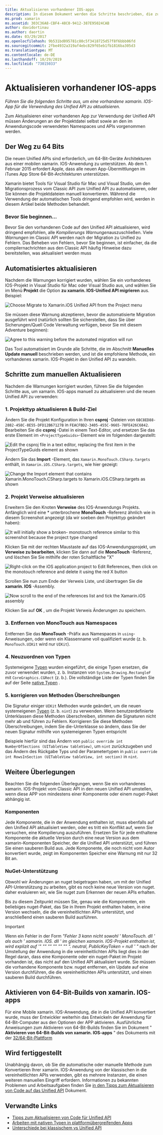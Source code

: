 ```yaml
---
title: Aktualisieren vorhandener IOS-apps
description: In diesem Dokument werden die Schritte beschrieben, die zum Aktualisieren einer xamarin. IOS-APP von der Classic API auf die Unified API ausgeführt werden müssen.
ms.prod: xamarin
ms.assetid: 303C36A8-CBF4-48C0-9412-387E95024CAB
author: davidortinau
ms.author: daortin
ms.date: 03/29/2017
ms.openlocfilehash: 9b531bd095781c80c5f3418725d57f8f6bbb06fd
ms.sourcegitcommit: 2fbe4932a319af4ebc829f65eb1fb1816ba305d3
ms.translationtype: MT
ms.contentlocale: de-DE
ms.lasthandoff: 10/29/2019
ms.locfileid: "73015033"
---
```

# <a name="updating-existing-ios-apps"></a>Aktualisieren vorhandener IOS-apps

_Führen Sie die folgenden Schritte aus, um eine vorhandene xamarin. IOS-App für die Verwendung des Unified API zu aktualisieren._

Zum Aktualisieren einer vorhandenen App zur Verwendung der Unified API müssen Änderungen an der Projektdatei selbst sowie an den im Anwendungscode verwendeten Namespaces und APIs vorgenommen werden.

## <a name="the-road-to-64-bits"></a>Der Weg zu 64 Bits

Die neuen Unified APIs sind erforderlich, um 64-Bit-Geräte Architekturen aus einer mobilen xamarin. IOS-Anwendung zu unterstützen. Ab dem 1. Februar 2015 erfordert Apple, dass alle neuen App-Übermittlungen im iTunes App Store 64-Bit-Architekturen unterstützen.

Xamarin bietet Tools für Visual Studio für Mac und Visual Studio, um den Migrationsprozess vom Classic API zum Unified API zu automatisieren, oder Sie können die Projektdateien manuell konvertieren. Während die Verwendung der automatischen Tools dringend empfohlen wird, werden in diesem Artikel beide Methoden behandelt.

### <a name="before-you-start"></a>Bevor Sie beginnen...

Bevor Sie den vorhandenen Code auf den Unified API aktualisieren, wird dringend empfohlen, alle *Kompilierungs Warnungen*auszuschließen. Viele *Warnungen* im Classic API werden nach der Migration zu Unified zu Fehlern. Das Beheben von Fehlern, bevor Sie beginnen, ist einfacher, da die compilernachrichten aus den Classic API häufig Hinweise dazu bereitstellen, was aktualisiert werden muss

## <a name="automated-updating"></a>Automatisiertes aktualisieren

Nachdem die Warnungen korrigiert wurden, wählen Sie ein vorhandenes IOS-Projekt in Visual Studio für Mac oder Visual Studio aus, und wählen Sie im Menü **Projekt** die Option **zu xamarin. IOS-Unified API migrieren** aus. Beispiel:

![](updating-ios-apps-images/beta-tool1.png "Choose Migrate to Xamarin.iOS Unified API from the Project menu")

Sie müssen diese Warnung akzeptieren, bevor die automatisierte Migration ausgeführt wird (natürlich sollten Sie sicherstellen, dass Sie über Sicherungen/Quell Code Verwaltung verfügen, bevor Sie mit diesem Adventure beginnen):

![](updating-ios-apps-images/beta-tool2.png "Agree to this warning before the automated migration will run")

Das Tool automatisiert im Grunde alle Schritte, die im Abschnitt **Manuelles Update manuell** beschrieben werden, und ist die empfohlene Methode, ein vorhandenes xamarin. IOS-Projekt in den Unified API zu wandeln.

## <a name="steps-to-update-manually"></a>Schritte zum manuellen Aktualisieren

Nachdem die Warnungen korrigiert wurden, führen Sie die folgenden Schritte aus, um xamarin. IOS-apps manuell zu aktualisieren und die neuen Unified API zu verwenden:

### <a name="1-update-project-type--build-target"></a>1. Projekttyp aktualisieren & Build-Ziel

Ändern Sie die Projekt Konfiguration in Ihren **csproj** -Dateien von `6BC8ED88-2882-458C-8E55-DFD12B67127B` in `FEACFBD2-3405-455C-9665-78FE426C6842`. Bearbeiten Sie die **csproj** -Datei in einem Text-Editor, und ersetzen Sie das erste Element im `<ProjectTypeGuids>`-Element wie im folgenden dargestellt:

![](updating-ios-apps-images/csproj.png "Edit the csproj file in a text editor, replacing the first item in the ProjectTypeGuids element as shown")

Ändern Sie das **Import** -Element, das `Xamarin.MonoTouch.CSharp.targets` enthält, in `Xamarin.iOS.CSharp.targets`, wie hier gezeigt:

![](updating-ios-apps-images/csproj2.png "Change the Import element that contains Xamarin.MonoTouch.CSharp.targets to Xamarin.iOS.CSharp.targets as shown")

### <a name="2-update-project-references"></a>2. Projekt Verweise aktualisieren

Erweitern Sie den Knoten **Verweise** des IOS-Anwendungs Projekts. Anfänglich wird eine * unterbrochene **MonoTouch** -Referenz ähnlich wie in diesem Screenshot angezeigt (da wir soeben den Projekttyp geändert haben):

![](updating-ios-apps-images/references.png "It will initially show a broken- monotouch reference similar to this screenshot because the project type changed")

Klicken Sie mit der rechten Maustaste auf das IOS-Anwendungsprojekt, um **Verweise zu bearbeiten**, klicken Sie dann auf die **MonoTouch** -Referenz, und löschen Sie Sie mithilfe der roten Schaltfläche "X"

![](updating-ios-apps-images/references-delete-monotouch-sml.png "Right-click on the iOS application project to Edit References, then click on the monotouch reference and delete it using the red X button")

Scrollen Sie nun zum Ende der Verweis Liste, und übertragen Sie die **xamarin. IOS** -Assembly.

![](updating-ios-apps-images/references-add-xamarinios-sml.png "Now scroll to the end of the references list and tick the Xamarin.iOS assembly")

Klicken Sie auf **OK** , um die Projekt Verweis Änderungen zu speichern.

### <a name="3-remove-monotouch-from-namespaces"></a>3. Entfernen von MonoTouch aus Namespaces

Entfernen Sie das **MonoTouch** -Präfix aus Namespaces in `using`-Anweisungen, oder wenn ein Klassenname voll qualifiziert wurde (z. b. `MonoTouch.UIKit` wird nur `UIKit`).

### <a name="4-remap-types"></a>4. Neuzuordnen von Typen

Systemeigene [Typen](~/cross-platform/macios/nativetypes.md) wurden eingeführt, die einige Typen ersetzen, die zuvor verwendet wurden, z. b. Instanzen von `System.Drawing.RectangleF` mit `CoreGraphics.CGRect` (z. b.). Die vollständige Liste der Typen finden Sie auf der Seite [native Typen](~/cross-platform/macios/nativetypes.md) .

### <a name="5-fix-method-overrides"></a>5. korrigieren von Methoden Überschreibungen

Die Signatur einiger `UIKit` Methoden wurde geändert, um die neuen systemeigenen [Typen](~/cross-platform/macios/nativetypes.md) (z. b. `nint`) zu verwenden. Wenn benutzerdefinierte Unterklassen diese Methoden überschreiben, stimmen die Signaturen nicht mehr ab und führen zu Fehlern. Korrigieren Sie diese Methoden Überschreibungen, indem Sie die-Unterklasse so ändern, dass Sie der neuen Signatur mithilfe von systemeigenen Typen entspricht

Beispiele hierfür sind das Ändern von `public override int NumberOfSections (UITableView tableView)`, um `nint` zurückzugeben und das Ändern des Rückgabe Typs und der Parametertypen in `public override int RowsInSection (UITableView tableView, int section)` in `nint`.

## <a name="considerations"></a>Weitere Überlegungen

Beachten Sie die folgenden Überlegungen, wenn Sie ein vorhandenes xamarin. IOS-Projekt vom Classic API in den neuen Unified API umstellen, wenn diese APP von mindestens einer Komponente oder einem nuget-Paket abhängig ist.

### <a name="components"></a>Komponenten

Jede Komponente, die in der Anwendung enthalten ist, muss ebenfalls auf den Unified API aktualisiert werden, oder es tritt ein Konflikt auf, wenn Sie versuchen, eine Kompilierung auszuführen. Ersetzen Sie für jede enthaltene Komponente die aktuelle Version durch eine neue Version aus dem xamarin-Komponenten Speicher, der die Unified API unterstützt, und führen Sie einen sauberen Build aus. Jede Komponente, die noch nicht vom Autor konvertiert wurde, zeigt im Komponenten Speicher eine Warnung mit nur 32 Bit an.

### <a name="nuget-support"></a>NuGet-Unterstützung

Obwohl wir Änderungen an nuget beigetragen haben, um mit der Unified API-Unterstützung zu arbeiten, gibt es noch keine neue Version von nuget. daher evaluieren wir, wie Sie nuget zum Erkennen der neuen APIs erhalten.

Bis zu diesem Zeitpunkt müssen Sie, genau wie die Komponenten, ein beliebiges nuget-Paket, das Sie in Ihrem Projekt enthalten haben, in eine Version wechseln, die die vereinheitlichten APIs unterstützt, und anschließend einen sauberen Build ausführen.

> [!IMPORTANT]
> Wenn ein Fehler in der Form _"Fehler 3 kann nicht sowohl ' MonoTouch. dll ' als auch ' xamarin. IOS. dll ' im gleichen xamarin. IOS-Projekt enthalten ist, wird explizit auf '" "" "" "" "" "" ". neutral, PublicKeyToken = null ' "_ nach der Umstellung der Anwendung in die vereinheitlichten APIs liegt dies in der Regel daran, dass eine Komponente oder ein nuget-Paket im Projekt vorhanden ist, das nicht auf den Unified API aktualisiert wurde. Sie müssen die vorhandene Komponente bzw. nuget entfernen, ein Update auf eine Version durchführen, die die vereinheitlichten APIs unterstützt, und einen sauberen Build durchführen.

## <a name="enabling-64-bit-builds-of-xamarinios-apps"></a>Aktivieren von 64-Bit-Builds von xamarin. IOS-apps

Für eine Mobile xamarin. IOS-Anwendung, die in die Unified API konvertiert wurde, muss der Entwickler weiterhin das Entwickeln der Anwendung für 64-Bit-Computer aus den Optionen der APP aktivieren. Ausführliche Anweisungen zum Aktivieren von 64-Bit-Builds finden Sie im Dokument " **Aktivieren von 64-Bit-Builds von xamarin. IOS-apps** " des Dokuments mit der [32/64-Bit-Plattform](~/cross-platform/macios/32-and-64/index.md#enable-64)

## <a name="finishing-up"></a>Wird fertiggestellt

Unabhängig davon, ob Sie die automatische oder manuelle Methode zum Konvertieren Ihrer xamarin. IOS-Anwendung von der klassischen in die vereinheitlichten APIs verwenden, gibt es mehrere Instanzen, die einen weiteren manuellen Eingriff erfordern. Informationen zu bekannten Problemen und Arbeitsaufgaben finden Sie [in den Tipps zum Aktualisieren von Code auf das Unified API](~/cross-platform/macios/unified/updating-tips.md) Dokument.

## <a name="related-links"></a>Verwandte Links

- [Tipps zum Aktualisieren von Code für Unified API](~/cross-platform/macios/unified/updating-tips.md)
- [Arbeiten mit nativen Typen in plattformübergreifenden Apps](~/cross-platform/macios/native-types-cross-platform.md)
- [Unterschiede bei klassischem vs Unified API](https://github.com/xamarin/release-notes-archive/blob/master/release-notes/ios/api_changes/classic-vs-unified-8.6.0/index.md)
